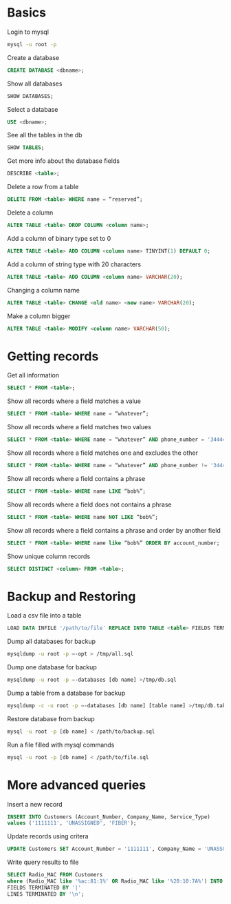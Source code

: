 # Basics

Login to mysql
```bash
mysql -u root -p
```

Create a database
```sql
CREATE DATABASE <dbname>;
```

Show all databases
```sql
SHOW DATABASES;
```

Select a database
```sql
USE <dbname>;
```

See all the tables in the db
```sql
SHOW TABLES;
```

Get more info about the database fields
```sql
DESCRIBE <table>;
```

Delete a row from a table
```sql
DELETE FROM <table> WHERE name = “reserved”;
```

Delete a column
```sql
ALTER TABLE <table> DROP COLUMN <column name>;
```

Add a column of binary type set to 0
```sql
ALTER TABLE <table> ADD COLUMN <column name> TINYINT(1) DEFAULT 0;
```

Add a column of string type with 20 characters
```sql
ALTER TABLE <table> ADD COLUMN <column name> VARCHAR(20);
```

Changing a column name
```sql
ALTER TABLE <table> CHANGE <old name> <new name> VARCHAR(20);
```

Make a column bigger
```sql
ALTER TABLE <table> MODIFY <column name> VARCHAR(50);
```

# Getting records

Get all information
```sql
SELECT * FROM <table>;
```

Show all records where a field matches a value
```sql
SELECT * FROM <table> WHERE name = “whatever”;
```

Show all records where a field matches two values
```sql
SELECT * FROM <table> WHERE name = “whatever” AND phone_number = '3444444';
```

Show all records where a field matches one and excludes the other
```sql
SELECT * FROM <table> WHERE name = “whatever” AND phone_number != '3444444';
```

Show all records where a field contains a phrase
```sql
SELECT * FROM <table> WHERE name LIKE “bob%”;
```

Show all records where a field does not contains a phrase
```sql
SELECT * FROM <table> WHERE name NOT LIKE “bob%”;
```

Show all records where a field contains a phrase and order by another  field 
```sql
SELECT * FROM <table> WHERE name like “bob%” ORDER BY account_number;
```

Show unique column records
```sql
SELECT DISTINCT <column> FROM <table>;
```

# Backup and Restoring

Load a csv file into a table
```sql
LOAD DATA INFILE '/path/to/file' REPLACE INTO TABLE <table> FIELDS TERMINATED BY ',' LINES TERMINATED BY '\N';
```

Dump all databases for backup
```bash
mysqldump -u root -p –-opt > /tmp/all.sql
```

Dump one database for backup
```bash
mysqldump -u root -p –-databases [db name] >/tmp/db.sql
```

Dump a table from a database for backup
```bash
mysqldump -c -u root -p –-databases [db name] [table name] >/tmp/db.table.sql
```

Restore database from backup
```bash
mysql -u root -p [db name] < /path/to/backup.sql
```

Run a file filled with mysql commands
```bash
mysql -u root -p [db name] < /path/to/file.sql
```

# More advanced queries
Insert a new record
```sql
INSERT INTO Customers (Account_Number, Company_Name, Service_Type) 
values ('1111111', 'UNASSIGNED', 'FIBER');
```

Update records using critera
```sql
UPDATE Customers SET Account_Number = '1111111', Company_Name = 'UNASSGINED' where name = 'deleteme';
```

Write query results to file
```sql
SELECT Radio_MAC FROM Customers
where (Radio_MAC like '%ac:81:1%' OR Radio_MAC like '%20:10:7A%') INTO OUTFILE "/home/tbennett/outfile.csv"
FIELDS TERMINATED BY '|'
LINES TERMINATED BY '\n';
```
